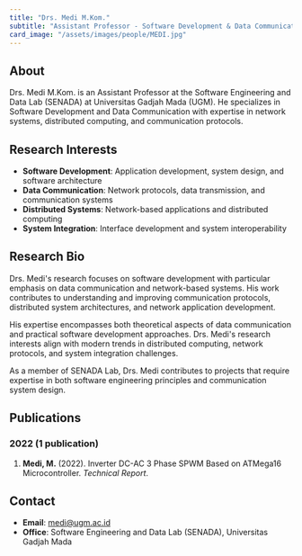 ```yaml
---
title: "Drs. Medi M.Kom."
subtitle: "Assistant Professor - Software Development & Data Communication"
card_image: "/assets/images/people/MEDI.jpg"
---
```


## About

Drs. Medi M.Kom. is an Assistant Professor at the Software Engineering and Data Lab (SENADA) at Universitas Gadjah Mada (UGM). He specializes in Software Development and Data Communication with expertise in network systems, distributed computing, and communication protocols.

## Research Interests

- **Software Development**: Application development, system design, and software architecture
- **Data Communication**: Network protocols, data transmission, and communication systems
- **Distributed Systems**: Network-based applications and distributed computing
- **System Integration**: Interface development and system interoperability

## Research Bio

Drs. Medi's research focuses on software development with particular emphasis on data communication and network-based systems. His work contributes to understanding and improving communication protocols, distributed system architectures, and network application development.

His expertise encompasses both theoretical aspects of data communication and practical software development approaches. Drs. Medi's research interests align with modern trends in distributed computing, network protocols, and system integration challenges.

As a member of SENADA Lab, Drs. Medi contributes to projects that require expertise in both software engineering principles and communication system design.

## Publications

### 2022 (1 publication)
1. **Medi, M.** (2022). Inverter DC-AC 3 Phase SPWM Based on ATMega16 Microcontroller. *Technical Report*.

## Contact

- **Email**: medi@ugm.ac.id
- **Office**: Software Engineering and Data Lab (SENADA), Universitas Gadjah Mada